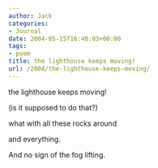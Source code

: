 ```yaml
---
author: Jack
categories:
- Journal
date: 2004-05-15T16:40:03+00:00
tags:
- poem
title: the lighthouse keeps moving!
url: /2004/the-lighthouse-keeps-moving/
---
```


the lighthouse keeps moving!
  
(is it supposed to do that?)
  
what with all these rocks around
  
and everything.
  
And no sign of the fog lifting.